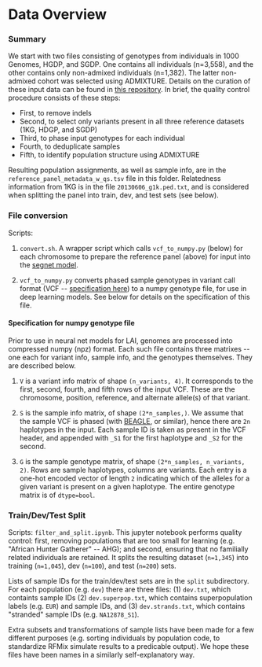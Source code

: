 # Data Overview

### Summary

We start with two files consisting of genotypes from individuals in 1000 Genomes, HGDP, and SGDP. One contains all individuals (n=3,558), and the other contains only non-admixed individuals (n=1,382). The latter non-admixed cohort was selected using ADMIXTURE. Details on the curation of these input data can be found in [this repository](https://github.com/rivas-lab/gsp/tree/master/reference_panel). In brief, the quality control procedure consists of these steps:

 - First, to remove indels
 - Second, to select only variants present in all three reference datasets (1KG, HDGP, and SGDP)
 - Third, to phase input genotypes for each individual
 - Fourth, to deduplicate samples
 - Fifth, to identify population structure using ADMIXTURE

Resulting population assignments, as well as sample info, are in the `reference_panel_metadata_w_qs.tsv` file in this folder. Relatedness information from 1KG is in the file `20130606_g1k.ped.txt`, and is considered when splitting the panel into train, dev, and test sets (see below). 



### File conversion

Scripts: 

1. `convert.sh`. A wrapper script which calls `vcf_to_numpy.py` (below) for each chromosome to prepare the reference panel (above) for input into the [segnet model](https://github.com/maguirre1/deepLAI/tree/master/model).

2. `vcf_to_numpy.py` converts phased sample genotypes in variant call format (VCF -- [specification here](https://samtools.github.io/hts-specs/VCFv4.2.pdf)) to a numpy genotype file, for use in deep learning models. See below for details on the specification of this file.


#### Specification for numpy genotype file

Prior to use in neural net models for LAI, genomes are processed into compressed numpy (npz) format. Each such file contains three matrixes -- one each for variant info, sample info, and the genotypes themselves. They are described below.

1. `V` is a variant info matrix of shape `(n_variants, 4)`. It corresponds to the first, second, fourth, and fifth rows of the input VCF. These are the chromosome, position, reference, and alternate allele(s) of that variant.

2. `S` is the sample info matrix, of shape `(2*n_samples,)`. We assume that the sample VCF is phased (with [BEAGLE](https://faculty.washington.edu/browning/beagle/beagle.html), or similar), hence there are `2n` haplotypes in the input. Each sample ID is taken as present in the VCF header, and appended with `_S1` for the first haplotype and `_S2` for the second.

3. `G` is the sample genotype matrix, of shape `(2*n_samples, n_variants, 2)`. Rows are sample haplotypes, columns are variants. Each entry is a one-hot encoded vector of length `2` indicating which of the alleles for a given variant is present on a given haplotype. The entire genotype matrix is of `dtype=bool`.


### Train/Dev/Test Split

Scripts: `filter_and_split.ipynb`. This jupyter notebook performs quality control: first, removing populations that are too small for learning (e.g. "African Hunter Gatherer" -- AHG); and second, ensuring that no familially related individuals are retained. It splits the resulting dataset (`n=1,345`) into training (`n=1,045`), dev (`n=100`), and test (`n=200`) sets. 

Lists of sample IDs for the train/dev/test sets are in the `split` subdirectory. For each population (e.g. `dev`) there are three files: (1) `dev.txt`, which containts sample IDs (2) `dev.superpop.txt`, which contains superpopulation labels (e.g. `EUR`) and sample IDs, and (3) `dev.strands.txt`, which contains "stranded" sample IDs (e.g. `NA12878_S1`). 

Extra subsets and transformations of sample lists have been made for a few different purposes (e.g. sorting individuals by population code, to standardize RFMix simulate results to a predicable output). We hope these files have been names in a similarly self-explanatory way.

